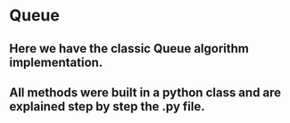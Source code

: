 # Queue
## Here we have the classic Queue algorithm implementation.
## All methods were built in a python class and are explained step by step the .py file.
